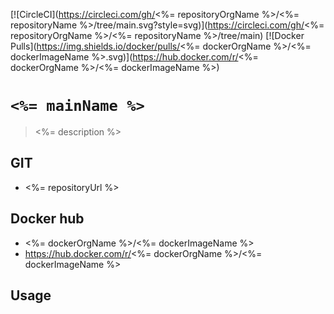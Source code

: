 [![CircleCI](https://circleci.com/gh/<%= repositoryOrgName %>/<%= repositoryName %>/tree/main.svg?style=svg)](https://circleci.com/gh/<%= repositoryOrgName %>/<%= repositoryName %>/tree/main)
[![Docker Pulls](https://img.shields.io/docker/pulls/<%= dockerOrgName %>/<%= dockerImageName %>.svg)](https://hub.docker.com/r/<%= dockerOrgName %>/<%= dockerImageName %>)

# `<%= mainName %>`

> <%= description %> 

## GIT
   * <%= repositoryUrl %>

## Docker hub
   * <%= dockerOrgName %>/<%= dockerImageName %>
   * https://hub.docker.com/r/<%= dockerOrgName %>/<%= dockerImageName %>

## Usage

```

```

